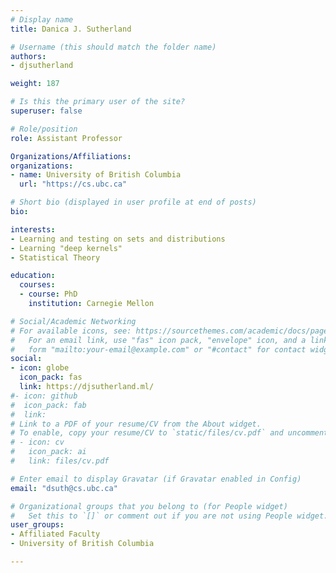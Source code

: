 ```yaml
---
# Display name
title: Danica J. Sutherland

# Username (this should match the folder name)
authors:
- djsutherland

weight: 187

# Is this the primary user of the site?
superuser: false

# Role/position
role: Assistant Professor

Organizations/Affiliations:
organizations:
- name: University of British Columbia
  url: "https://cs.ubc.ca"

# Short bio (displayed in user profile at end of posts)
bio:

interests:
- Learning and testing on sets and distributions
- Learning "deep kernels"
- Statistical Theory

education:
  courses:
  - course: PhD
    institution: Carnegie Mellon

# Social/Academic Networking
# For available icons, see: https://sourcethemes.com/academic/docs/page-builder/#icons
#   For an email link, use "fas" icon pack, "envelope" icon, and a link in the
#   form "mailto:your-email@example.com" or "#contact" for contact widget.
social:
- icon: globe
  icon_pack: fas
  link: https://djsutherland.ml/
#- icon: github
#  icon_pack: fab
#  link: 
# Link to a PDF of your resume/CV from the About widget.
# To enable, copy your resume/CV to `static/files/cv.pdf` and uncomment the lines below.
# - icon: cv
#   icon_pack: ai
#   link: files/cv.pdf

# Enter email to display Gravatar (if Gravatar enabled in Config)
email: "dsuth@cs.ubc.ca"

# Organizational groups that you belong to (for People widget)
#   Set this to `[]` or comment out if you are not using People widget.
user_groups:
- Affiliated Faculty
- University of British Columbia

---
```

